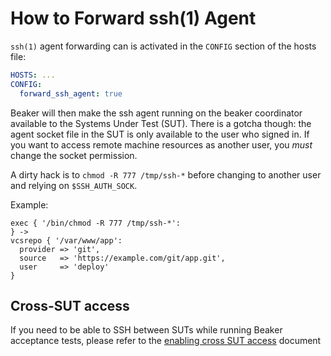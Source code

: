# How to Forward ssh(1) Agent

`ssh(1)` agent forwarding can is activated in the `CONFIG` section of the hosts file:

```yaml
HOSTS: ...
CONFIG:
  forward_ssh_agent: true
```

Beaker will then make the ssh agent running on the beaker coordinator available to the Systems Under Test (SUT). There is a gotcha though: the agent socket file in the SUT is only available to the user who signed in. If you want to access remote machine resources as another user, you _must_ change the socket permission.

A dirty hack is to `chmod -R 777 /tmp/ssh-*` before changing to another user and relying on `$SSH_AUTH_SOCK`.

Example:

```puppet
exec { '/bin/chmod -R 777 /tmp/ssh-*':
} ->
vcsrepo { '/var/www/app':
  provider => 'git',
  source   => 'https://example.com/git/app.git',
  user     => 'deploy'
}
```

## Cross-SUT access

If you need to be able to SSH between SUTs while running Beaker acceptance tests, please refer to the [enabling cross SUT access](enabling_cross_sut_access.md) document
